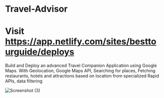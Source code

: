 # Travel-Advisor
# Visit https://app.netlify.com/sites/besttourguide/deploys

 Build and Deploy an advanced Travel Companion Application using Google Maps. With Geolocation, Google Maps API, Searching for places, Fetching restaurants, hotels and attractions based on location from specialized Rapid APIs, data filtering 


![Screenshot (3)](https://user-images.githubusercontent.com/96579866/168046032-5ea69c58-df30-4d21-a7e9-634fbc5be72c.png)
